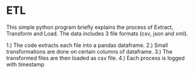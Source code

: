 # ETL

This simple python program briefly explains the process of Extract, Transform and Load. The data includes 3 file formats (csv, json and xml).

1.) The code extracts each file into a pandas dataframe.
2.) Small transformations are done on certain columns of dataframe.
3.) The transformed files are then loaded as csv file.
4.) Each process is logged with timestamp
